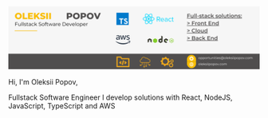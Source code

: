 ![Header](./resources/profile-header.png)

Hi, I'm Oleksii Popov,

Fullstack Software Engineer
I develop solutions with React, NodeJS, JavaScript, TypeScript and AWS
